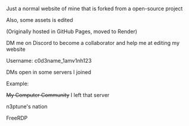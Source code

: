 Just a normal website of mine that is forked from a open-source project

Also, some assets is edited

(Originally hosted in GitHub Pages, moved to Render)

DM me on Discord to become a collaborator and help me at editing my website

Username: c0d3name_1amv1nh123

DMs open in some servers I joined

Example:

~~My Computer Community~~ I left that server

n3ptune's nation

FreeRDP

